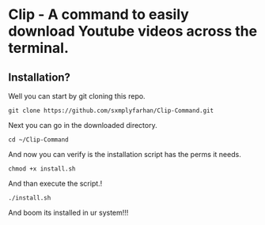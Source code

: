 # Clip - A command to easily download Youtube videos across the terminal.

## Installation?

Well you can start by git cloning this repo.

```
git clone https://github.com/sxmplyfarhan/Clip-Command.git
```

Next you can go in the downloaded directory.

```
cd ~/Clip-Command
```

And now you can verify is the installation script has the perms it needs.

```
chmod +x install.sh
```

And than execute the script.!

```
./install.sh
```

And boom its installed in ur system!!!
